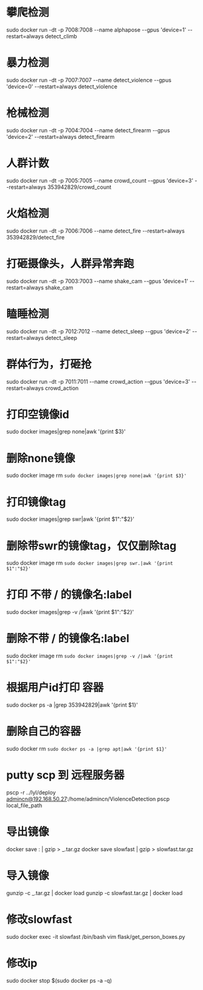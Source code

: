 


# 攀爬检测
sudo docker run -dt -p 7008:7008 --name alphapose --gpus 'device=1' --restart=always  detect_climb

# 暴力检测
sudo docker run -dt -p 7007:7007 --name detect_violence --gpus 'device=0'  --restart=always  detect_violence

# 枪械检测
sudo docker run -dt -p 7004:7004 --name detect_firearm --gpus 'device=2' --restart=always detect_firearm

# 人群计数
sudo docker run -dt -p 7005:7005 --name crowd_count  --gpus 'device=3'  --restart=always  353942829/crowd_count

# 火焰检测
sudo docker run -dt -p 7006:7006 --name detect_fire  --restart=always  353942829/detect_fire

# 打砸摄像头，人群异常奔跑
sudo docker run -dt -p 7003:7003 --name shake_cam --gpus 'device=1'  --restart=always  shake_cam

# 瞌睡检测
sudo docker run -dt -p 7012:7012 --name detect_sleep --gpus 'device=2' --restart=always detect_sleep

# 群体行为，打砸抢
sudo docker run -dt -p 7011:7011 --name crowd_action --gpus 'device=3' --restart=always crowd_action

# 打印空镜像id
sudo docker images|grep none|awk '{print $3}'

# 删除none镜像
sudo docker image rm `sudo docker images|grep none|awk '{print $3}'`

# 打印镜像tag
sudo docker images|grep swr|awk '{print $1":"$2}'

# 删除带swr的镜像tag，仅仅删除tag
sudo docker image rm `sudo docker images|grep swr.|awk '{print $1":"$2}'`

# 打印 不带 / 的镜像名:label
sudo docker images|grep -v /|awk '{print $1":"$2}'
# 删除不带 / 的镜像名:label
sudo docker image rm `sudo docker images|grep -v /|awk '{print $1":"$2}'`

# 根据用户id打印 容器
sudo docker ps -a |grep 353942829|awk '{print $1}'
# 删除自己的容器
sudo docker rm `sudo docker ps -a |grep apt|awk '{print $1}'`


# putty scp 到 远程服务器
pscp  -r ../lyl/deploy admincn@192.168.50.27:/home/admincn/ViolenceDetection
pscp local_file_path  


# 导出镜像
docker save <myimage>:<tag> | gzip > <myimage>_<tag>.tar.gz
docker save slowfast | gzip > slowfast.tar.gz

# 导入镜像
gunzip -c <myimage>_<tag>.tar.gz | docker load
gunzip -c slowfast.tar.gz | docker load

# 修改slowfast
sudo docker exec -it slowfast /bin/bash
vim flask/get_person_boxes.py

# 修改ip
sudo docker stop $(sudo docker ps -a -q)
